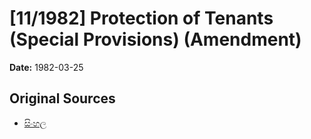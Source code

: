 # [11/1982] Protection of Tenants (Special Provisions) (Amendment)

**Date:** 1982-03-25

## Original Sources

- [සිංහල](https://documents.gov.lk/view/acts/1982/3/11-1982_S.pdf)
